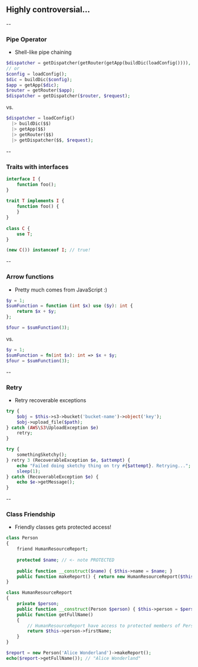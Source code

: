 ## Highly controversial...

--

### Pipe Operator

* Shell-like pipe chaining

```php
$dispatcher = getDispatcher(getRouter(getApp(buildDic(loadConfig()))), $request);
// or
$config = loadConfig();
$dic = buildDic($config);
$app = getApp($dic);
$router = getRouter($app);
$dispatcher = getDispatcher($router, $request);
```
vs. 
```php
$dispatcher = loadConfig()
  |> buildDic($$)
  |> getApp($$)
  |> getRouter($$)
  |> getDispatcher($$, $request);
``` 

--

### Traits with interfaces

```php
interface I {
    function foo();
}
 
trait T implements I {
    function foo() {
    }
}
 
class C {
    use T;
}

(new C()) instanceof I; // true!
```

--

### Arrow functions

* Pretty much comes from JavaScript :)

```php
$y = 1; 
$sumFunction = function (int $x) use ($y): int {
    return $x + $y;
};

$four = $sumFunction(3);
```
vs.
```php
$y = 1;
$sumFunction = fn(int $x): int => $x + $y;
$four = $sumFunction(3);
```

--

### Retry 

* Retry recoverable exceptions

```php
try {
    $obj = $this->s3->bucket('bucket-name')->object('key');
    $obj->upload_file($path);
} catch (AWS\S3\UploadException $e)
    retry;
}
```

```php
try {
    somethingSketchy();
} retry 3 (RecoverableException $e, $attempt) {
    echo "Failed doing sketchy thing on try #{$attempt}. Retrying...";
    sleep(1);
} catch (RecoverableException $e) {
    echo $e->getMessage();
}
```

--

### Class Friendship

* Friendly classes gets protected access!

```php
class Person
{
    friend HumanResourceReport;
 
    protected $name; // <- note PROTECTED
 
    public function __construct($name) { $this->name = $name; }
    public function makeReport() { return new HumanResourceReport($this); }
}

class HumanResourceReport
{
    private $person;
    public function __construct(Person $person) { $this->person = $person; }
    public function getFullName()
    {
        // HumanResourceReport have access to protected members of Person as it is explicitly listed as a friend
        return $this->person->firstName;
    }
}

$report = new Person('Alice Wonderland')->makeReport();
echo($report->getFullName()); // "Alice Wonderland"
```




